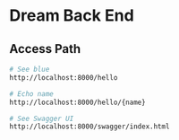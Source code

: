 # Dream Back End

## Access Path

```sh
# See blue
http://localhost:8000/hello

# Echo name
http://localhost:8000/hello/{name}

# See Swagger UI
http://localhost:8000/swagger/index.html

```